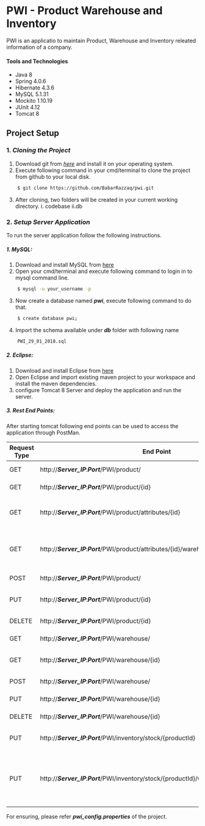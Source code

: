 # PWI - Product Warehouse and Inventory

PWI is an applicatio to maintain Product, Warehouse and Inventory releated information of a company.

#### Tools and Technologies
- Java 8
- Spring 4.0.6
- Hibernate 4.3.6
- MySQL 5.1.31
- Mockito 1.10.19
- JUnit 4.12
- Tomcat 8

## Project Setup

### 1. _Cloning the Project_
1. Download git from _[here](https://git-scm.com/downloads)_ and install it on your operating system.
2. Execute following command in your cmd/terminal to clone the project from github to your local disk.
```sh
    $ git clone https://github.com/BabarRazzaq/pwi.git
```
3. After cloning, two folders will be created in your current working directory.
  i. codebase
  ii.db

### 2. _Setup Server Application_
To run the server application follow the following instructions.
##### 1. MySQL:
1. Download and install MySQL from [here](https://www.mysql.com/downloads/)
2. Open your cmd/terminal and execute following command to login in to mysql command line.
```sh
    $ mysql -u your_username -p
```
3. Now create a database named ***pwi***, execute following command to do that.
```sh
    $ create database pwi;
```
4. Import the schema available under ***db*** folder with following name
```sh
    PWI_29_01_2018.sql
```
##### 2. Eclipse:
1. Download and install Eclipse from [here](https://www.eclipse.org/downloads/)
2. Open Eclipse and import existing maven project to your workspace and install the maven dependencies.
3. configure Tomcat 8 Server and deploy the application and run the server.

##### 3. Rest End Points:
After starting tomcat following end points can be used to access the application through PostMan.

| Request Type | End Point  | Description |
| ------------- | ------------- | ------------- |
| GET | http://***Server_IP***:***Port***/PWI/product/ | Get All Products  |
| GET | http://***Server_IP***:***Port***/PWI/product/{id} | Get Product By ID  |
| GET | http://***Server_IP***:***Port***/PWI/product/attributes/{id} | GET Product Attributes By ID  |
| GET | http://***Server_IP***:***Port***/PWI/product/attributes/{id}/warehouse/{warehouseId} | Get Product Attributes By Warehouse ID  |
| POST | http://***Server_IP***:***Port***/PWI/product/ | Add Product  |
| PUT | http://***Server_IP***:***Port***/PWI/product/{id} | Update Product By ID  |
| DELETE | http://***Server_IP***:***Port***/PWI/product/{id} | Delete Product  |
| GET | http://***Server_IP***:***Port***/PWI/warehouse/ | Get All Warehouses  |
| GET | http://***Server_IP***:***Port***/PWI/warehouse/{id} | Get Warehouse By ID  |
| POST | http://***Server_IP***:***Port***/PWI/warehouse/ | Add Warehouse  |
| PUT | http://***Server_IP***:***Port***/PWI/warehouse/{id} | Update Warehouse  |
| DELETE | http://***Server_IP***:***Port***/PWI/warehouse/{id} | Delete Warehouse  |
| PUT | http://***Server_IP***:***Port***/PWI/inventory/stock/{productId} | Update Product Stock  |
| PUT | http://***Server_IP***:***Port***/PWI/inventory/stock/{productId}/warehouse/{warehouseId} | Update Product Stock By Product ID and Warehouse ID |

For ensuring,  please refer ***pwi_config.properties*** of the project.
